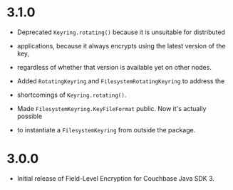 # 3.1.0

- Deprecated `Keyring.rotating()` because it is unsuitable for distributed
- applications, because it always encrypts using the latest version of the key,
- regardless of whether that version is available yet on other nodes.

- Added `RotatingKeyring` and `FilesystemRotatingKeyring` to address the
- shortcomings of `Keyring.rotating()`.

- Made `FilesystemKeyring.KeyFileFormat` public. Now it's actually possible
- to instantiate a `FilesystemKeyring` from outside the package.

# 3.0.0

- Initial release of Field-Level Encryption for Couchbase Java SDK 3.
